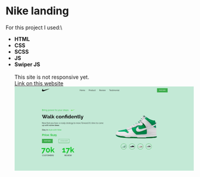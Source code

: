 # Nike landing
For this project I used:\
* __HTML__
* __CSS__
* __SCSS__
* __JS__
* __Swiper JS__ 
\
\
This site is not responsive yet. \
[Link on this website](https://k-a-webdev.github.io/Nike/)
![Preview photo](img/Preview.png)
